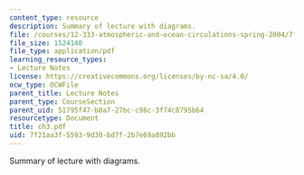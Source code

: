 ```yaml
---
content_type: resource
description: Summary of lecture with diagrams.
file: /courses/12-333-atmospheric-and-ocean-circulations-spring-2004/7f21aa3f55939d30bd7f2b7e69a892bb_ch3.pdf
file_size: 1524140
file_type: application/pdf
learning_resource_types:
- Lecture Notes
license: https://creativecommons.org/licenses/by-nc-sa/4.0/
ocw_type: OCWFile
parent_title: Lecture Notes
parent_type: CourseSection
parent_uid: 51795f47-b0a7-27bc-c98c-3f74c8795b64
resourcetype: Document
title: ch3.pdf
uid: 7f21aa3f-5593-9d30-bd7f-2b7e69a892bb
---
```

Summary of lecture with diagrams.